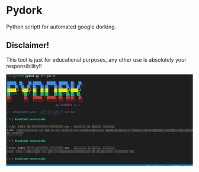# Pydork
Python scriptt for automated google dorking.

## Disclaimer!
This tool is just for educational purposes, any other use is absolutely your responsibility!!

![Texto alternativo](pydork_ex.png)

